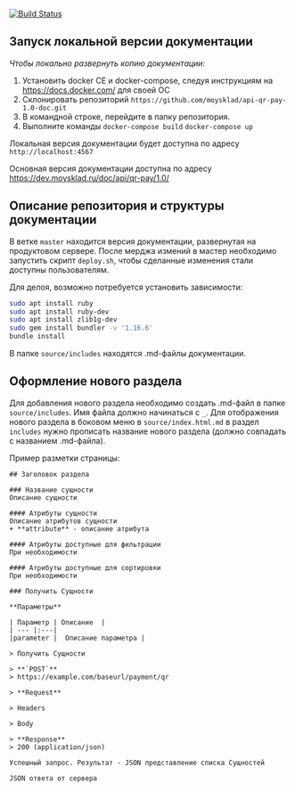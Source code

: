 [![Build Status](https://travis-ci.org/moysklad/api-qr-pay-1.0-doc.svg?branch=master)](https://travis-ci.org/moysklad/api-qr-pay-1.0-doc)

Запуск локальной версии документации
------------

_Чтобы локально развернуть копию документации:_

1. Установить docker CE и docker-compose, следуя инструкциям на https://docs.docker.com/ для своей ОС
2. Склонировать репозиторий `https://github.com/moysklad/api-qr-pay-1.0-doc.git`
3. В командной строке, перейдите в папку репозитория.
4. Выполните команды `docker-compose build` `docker-compose up`

Локальная версия документации будет доступна по адресу `http://localhost:4567`

Основная версия документации доступна по адресу https://dev.moysklad.ru/doc/api/qr-pay/1.0/

## Описание репозитория и структуры документации

В ветке `master` находится версия документации, развернутая на продуктовом сервере. После мерджа измений в мастер
необходимо запустить скрипт `deploy.sh`, чтобы сделанные изменения стали доступны пользователям.

Для делоя, возможно потребуется установить зависимости:

```bash
sudo apt install ruby
sudo apt install ruby-dev
sudo apt install zlib1g-dev
sudo gem install bundler -v '1.16.6'
bundle install
```

В папке `source/includes` находятся .md-файлы документации.

## Оформление нового раздела

Для добавления нового раздела необходимо создать .md-файл в папке `source/includes`. Имя файла должно начинаться с `_`.
Для отображения нового раздела в боковом меню в `source/index.html.md` в раздел `includes` нужно прописать название
нового раздела (должно совпадать с названием .md-файла).

Пример разметки страницы:

```
## Заголовок раздела

### Название сущности
Описание сущности

#### Атрибуты сущности
Описание атрибутов сущности
+ **attribute** - описание атрибута

#### Атрибуты доступные для фильтрации
При необходимости

#### Атрибуты доступные для сортировки
При необходимости

### Получить Сущности

**Параметры**

| Параметр | Описание  |
| --- |:---|
|parameter |  Описание параметра |

> Получить Сущности

> **`POST`**
> https://example.com/baseurl/payment/qr

> **Request**

> Headers

> Body

> **Response**
> 200 (application/json)

Успешный запрос. Результат - JSON представление списка Сущностей

JSON ответа от сервера

```

